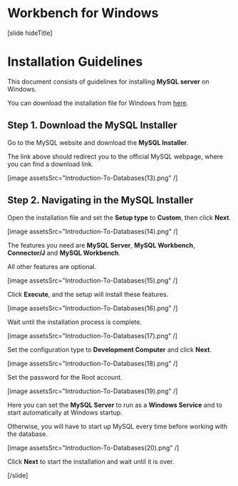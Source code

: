 # Workbench for Windows

[slide hideTitle]

# Installation Guidelines

This document consists of guidelines for installing **MySQL server** on Windows.  

You can download the installation file for Windows from [here](https://dev.mysql.com/downloads/installer/).

## Step 1. Download the MySQL Installer

Go to the MySQL website and download the **MySQL Installer**. 

The link above should redirect you to the official MySQL webpage, where you can find a download link.

[image assetsSrc="Introduction-To-Databases(13).png" /]

## Step 2. Navigating in the MySQL Installer

Open the installation file and set the **Setup type** to **Custom**, then click **Next**.

[image assetsSrc="Introduction-To-Databases(14).png" /]

The features you need are **MySQL Server**, **MySQL Workbench**, **Connector/J** and **MySQL Workbench**. 

All other features are optional. 

[image assetsSrc="Introduction-To-Databases(15).png" /]

Click **Execute**, and the setup will install these features.

[image assetsSrc="Introduction-To-Databases(16).png" /]

Wait until the installation process is complete.

[image assetsSrc="Introduction-To-Databases(17).png" /]

Set the configuration type to **Development Computer** and click **Next**.

[image assetsSrc="Introduction-To-Databases(18).png" /]

Set the password for the Root account.

[image assetsSrc="Introduction-To-Databases(19).png" /]

Here you can set the **MySQL Server** to run as а **Windows Service** and to start automatically at Windows startup. 

Otherwise, you will have to start up MySQL every time before working with the database.

[image assetsSrc="Introduction-To-Databases(20).png" /]

Click **Next** to start the installation and wait until it is over.

[/slide]
